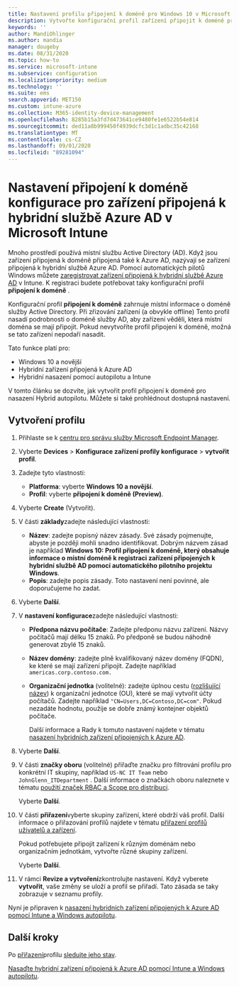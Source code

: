 ```yaml
---
title: Nastavení profilu připojení k doméně pro Windows 10 v Microsoft Intune – Azure | Microsoft Docs
description: Vytvořte konfigurační profil zařízení připojit k doméně pro zařízení připojená k hybridní službě Azure AD. Pomocí tohoto profilu můžete nasadit místní informace o doméně služby Active Directory do zařízení zřízených pomocí automatického pilotního nasazení systému Windows a Microsoft Intune.
keywords: ''
author: MandiOhlinger
ms.author: mandia
manager: dougeby
ms.date: 08/31/2020
ms.topic: how-to
ms.service: microsoft-intune
ms.subservice: configuration
ms.localizationpriority: medium
ms.technology: ''
ms.suite: ems
search.appverid: MET150
ms.custom: intune-azure
ms.collection: M365-identity-device-management
ms.openlocfilehash: 8285b15a3fd7d473641ce9480fe1e6522b54e814
ms.sourcegitcommit: ded11a8b999450f4939dcfc3d1c1adbc35c42168
ms.translationtype: MT
ms.contentlocale: cs-CZ
ms.lasthandoff: 09/01/2020
ms.locfileid: "89281094"
---
```

# <a name="configuration-domain-join-settings-for-hybrid-azure-ad-joined-devices-in-microsoft-intune"></a>Nastavení připojení k doméně konfigurace pro zařízení připojená k hybridní službě Azure AD v Microsoft Intune

Mnoho prostředí používá místní službu Active Directory (AD). Když jsou zařízení připojená k doméně připojená také k Azure AD, nazývají se zařízení připojená k hybridní službě Azure AD. Pomocí automatických pilotů Windows můžete [zaregistrovat zařízení připojená k hybridní službě Azure AD](../../autopilot/windows-autopilot-hybrid.md) v Intune. K registraci budete potřebovat taky konfigurační profil **připojení k doméně** .

Konfigurační profil **připojení k doméně** zahrnuje místní informace o doméně služby Active Directory. Při zřizování zařízení (a obvykle offline) Tento profil nasadí podrobnosti o doméně služby AD, aby zařízení věděli, která místní doména se mají připojit. Pokud nevytvoříte profil připojení k doméně, možná se tato zařízení nepodaří nasadit.

Tato funkce platí pro:

- Windows 10 a novější
- Hybridní zařízení připojená k Azure AD
- Hybridní nasazení pomocí autopilotu a Intune

V tomto článku se dozvíte, jak vytvořit profil připojení k doméně pro nasazení Hybrid autopilotu. Můžete si také prohlédnout dostupná nastavení.

## <a name="create-the-profile"></a>Vytvoření profilu

1. Přihlaste se k [centru pro správu služby Microsoft Endpoint Manager](https://go.microsoft.com/fwlink/?linkid=2109431).
2. Vyberte **Devices**  >  **Konfigurace zařízení profily konfigurace**  >  **vytvořit profil**.
3. Zadejte tyto vlastnosti:

    - **Platforma**: vyberte **Windows 10 a novější**.
    - **Profil**: vyberte **připojení k doméně (Preview)**.

4. Vyberte **Create** (Vytvořit).
5. V části **základy**zadejte následující vlastnosti:

    - **Název**: zadejte popisný název zásady. Své zásady pojmenujte, abyste je později mohli snadno identifikovat. Dobrým názvem zásad je například **Windows 10: Profil připojení k doméně, který obsahuje informace o místní doméně k registraci zařízení připojených k hybridní službě AD pomocí automatického pilotního projektu Windows**.
    - **Popis**: zadejte popis zásady. Toto nastavení není povinné, ale doporučujeme ho zadat.

6. Vyberte **Další**.
7. V **nastavení konfigurace**zadejte následující vlastnosti:

    - **Předpona názvu počítače**: Zadejte předponu názvu zařízení. Názvy počítačů mají délku 15 znaků. Po předponě se budou náhodně generovat zbylé 15 znaků.
    - **Název domény**: zadejte plně kvalifikovaný název domény (FQDN), ke které se mají zařízení připojit. Zadejte například `americas.corp.contoso.com.`
    - **Organizační jednotka** (volitelné): zadejte úplnou cestu ([rozlišující název](/windows/win32/ad/object-names-and-identities#distinguished-name)) k organizační jednotce (OU), které se mají vytvořit účty počítačů. Zadejte například `"CN=Users,DC=Contoso,DC=com"`. Pokud nezadáte hodnotu, použije se dobře známý kontejner objektů počítače.

      Další informace a Rady k tomuto nastavení najdete v tématu [nasazení hybridních zařízení připojených k Azure AD](../../autopilot/windows-autopilot-hybrid.md).

8. Vyberte **Další**.

9. V části **značky oboru** (volitelné) přiřaďte značku pro filtrování profilu pro konkrétní IT skupiny, například `US-NC IT Team` nebo `JohnGlenn_ITDepartment` . Další informace o značkách oboru naleznete v tématu [použití značek RBAC a Scope pro distribuci](../fundamentals/scope-tags.md).

    Vyberte **Další**.

10. V části **přiřazení**vyberte skupiny zařízení, které obdrží váš profil. Další informace o přiřazování profilů najdete v tématu [přiřazení profilů uživatelů a zařízení](device-profile-assign.md).

    Pokud potřebujete připojit zařízení k různým doménám nebo organizačním jednotkám, vytvořte různé skupiny zařízení.

    Vyberte **Další**.

11. V rámci **Revize a vytvoření**zkontrolujte nastavení. Když vyberete **vytvořit**, vaše změny se uloží a profil se přiřadí. Tato zásada se taky zobrazuje v seznamu profily.

Nyní je připraven k [nasazení hybridních zařízení připojených k Azure AD pomocí Intune a Windows autopilotu](../../autopilot/windows-autopilot-hybrid.md).

## <a name="next-steps"></a>Další kroky

Po [přiřazení](device-profile-assign.md)profilu [sledujte jeho stav](device-profile-monitor.md).

[Nasaďte hybridní zařízení připojená k Azure AD pomocí Intune a Windows autopilotu](../../autopilot/windows-autopilot-hybrid.md).
